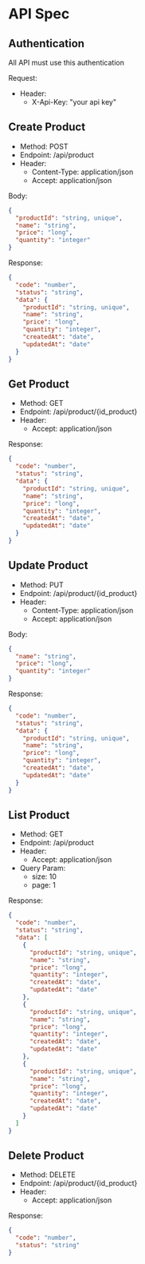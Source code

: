 # API Spec

## Authentication

All API must use this authentication

Request:
  - Header:
    - X-Api-Key: "your api key"

## Create Product
- Method: POST
- Endpoint: /api/product
- Header:
  - Content-Type: application/json
  - Accept: application/json

Body:
```json
{
  "productId": "string, unique",
  "name": "string",
  "price": "long",
  "quantity": "integer"
}
```

Response:
```json
{
  "code": "number",
  "status": "string",
  "data": {
    "productId": "string, unique",
    "name": "string",
    "price": "long",
    "quantity": "integer",
    "createdAt": "date",
    "updatedAt": "date"
  }
}
```

## Get Product
- Method: GET
- Endpoint: /api/product/{id_product}
- Header:
    - Accept: application/json

Response:
```json
{
  "code": "number",
  "status": "string",
  "data": {
    "productId": "string, unique",
    "name": "string",
    "price": "long",
    "quantity": "integer",
    "createdAt": "date",
    "updatedAt": "date"
  }
}
```

## Update Product
- Method: PUT
- Endpoint: /api/product/{id_product}
- Header:
    - Content-Type: application/json
    - Accept: application/json

Body:
```json
{
  "name": "string",
  "price": "long",
  "quantity": "integer"
}
```

Response:
```json
{
  "code": "number",
  "status": "string",
  "data": {
    "productId": "string, unique",
    "name": "string",
    "price": "long",
    "quantity": "integer",
    "createdAt": "date",
    "updatedAt": "date"
  }
}
```

## List Product
- Method: GET
- Endpoint: /api/product
- Header:
    - Accept: application/json
- Query Param:
  - size: 10
  - page: 1

Response:
```json
{
  "code": "number",
  "status": "string",
  "data": [
    {
      "productId": "string, unique",
      "name": "string",
      "price": "long",
      "quantity": "integer",
      "createdAt": "date",
      "updatedAt": "date"
    },
    {
      "productId": "string, unique",
      "name": "string",
      "price": "long",
      "quantity": "integer",
      "createdAt": "date",
      "updatedAt": "date"
    },
    {
      "productId": "string, unique",
      "name": "string",
      "price": "long",
      "quantity": "integer",
      "createdAt": "date",
      "updatedAt": "date"
    }
  ]
}
```

## Delete Product
- Method: DELETE
- Endpoint: /api/product/{id_product}
- Header:
    - Accept: application/json

Response:
```json
{
  "code": "number",
  "status": "string"
}
```


